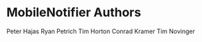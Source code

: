 MobileNotifier Authors
======================

Peter Hajas
Ryan Petrich
Tim Horton
Conrad Kramer
Tim Novinger
